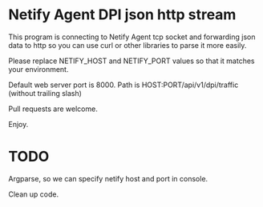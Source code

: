 # Netify Agent DPI json http stream 

 This program is connecting to Netify Agent tcp socket and forwarding json data to http so you can use curl or other libraries to parse it more easily.


 Please replace NETIFY_HOST and NETIFY_PORT values so that it matches your environment.
 
 Default web server port is 8000. Path is HOST:PORT/api/v1/dpi/traffic (without trailing slash)

 Pull requests are welcome.

 Enjoy.

# TODO
 Argparse, so we can specify netify host and port in console.

 Clean up code.

